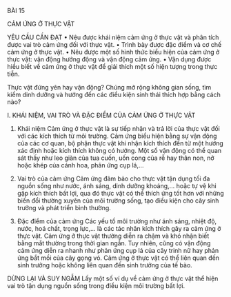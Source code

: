 BÀI 15

CẢM ỨNG Ở THỰC VẬT

YÊU CẦU CẦN ĐẠT
• Nêu được khái niệm cảm ứng ở thực vật và phân tích được vai trò cảm ứng đối với thực vật.
• Trình bày được đặc điểm và cơ chế cảm ứng ở thực vật.
• Nêu được một số hình thức biểu hiện của cảm ứng ở thực vật: vận động hướng động và vận động cảm ứng.
• Vận dụng được hiểu biết về cảm ứng ở thực vật để giải thích một số hiện tượng trong thực tiễn.

Thực vật đứng yên hay vận động? Chúng mở rộng không gian sống, tìm kiếm dinh dưỡng và hướng đến các điều kiện sinh thái thích hợp bằng cách nào?

I. KHÁI NIỆM, VAI TRÒ VÀ ĐẶC ĐIỂM CỦA CẢM ỨNG Ở THỰC VẬT

1. Khái niệm
Cảm ứng ở thực vật là sự tiếp nhận và trả lời của thực vật đối với các kích thích từ môi trường. Cảm ứng biểu hiện bằng sự vận động của các cơ quan, bộ phận thực vật khi nhận kích thích đến từ một hướng xác định hoặc kích thích không có hướng. Một số vận động có thể quan sát thấy như leo giàn của tua cuốn, uốn cong của rễ hay thân non, nở hoặc khép của cánh hoa, phản ứng cụp lá,...

2. Vai trò của cảm ứng
Cảm ứng đảm bảo cho thực vật tận dụng tối đa nguồn sống như nước, ánh sáng, dinh dưỡng khoáng,... hoặc tự vệ khi gặp kích thích bất lợi, qua đó thực vật có thể thích ứng tốt hơn với những biến đổi thường xuyên của môi trường sống, tạo điều kiện cho cây sinh trưởng và phát triển bình thường.

3. Đặc điểm của cảm ứng
Các yếu tố môi trường như ánh sáng, nhiệt độ, nước, hoá chất, trọng lực,... là các tác nhân kích thích gây ra cảm ứng ở thực vật.
Cảm ứng ở thực vật thường diễn ra chậm và khó nhận biết bằng mắt thường trong thời gian ngắn. Tuy nhiên, cũng có vận động cảm ứng diễn ra nhanh như phản ứng cụp lá của cây trinh nữ hay phản ứng bắt mồi của cây gọng vó.
Cảm ứng ở thực vật có thể liên quan đến sinh trưởng hoặc không liên quan đến sinh trưởng của tế bào.

DỪNG LẠI VÀ SUY NGẪM
Lấy một số ví dụ về cảm ứng ở thực vật thể hiện vai trò tận dụng nguồn sống trong điều kiện môi trường bất lợi.